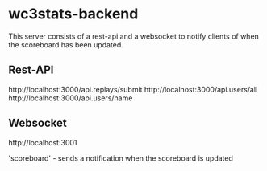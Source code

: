 # wc3stats-backend

This server consists of a rest-api and a websocket to notify clients of when the scoreboard has been updated. 

## Rest-API

http://localhost:3000/api.replays/submit
http://localhost:3000/api.users/all
http://localhost:3000/api.users/name

## Websocket
http://localhost:3001

'scoreboard' - sends a notification when the scoreboard is updated 